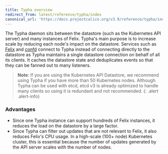 ```yaml
---
title: Typha overview
redirect_from: latest/reference/typha/index
canonical_url: 'https://docs.projectcalico.org/v3.9/reference/typha/index'
---
```


The Typha daemon sits between the datastore (such as the Kubernetes API server) and many instances of Felix. Typha's main purpose is to increase scale by reducing each node's impact on the datastore.  Services such as [Felix](https://github.com/projectcalico/felix) and [confd](https://github.com/projectcalico/confd) connect to Typha instead of connecting directly to the datastore as Typha maintains a single datastore connection on behalf of all its clients. It caches the datastore state and deduplicates events so that they can be fanned out to many listeners.

> **Note**: If you are using the Kubernetes API Datastore, we recommend using Typha if you have more than 50 Kubernetes nodes. Although Typha can be used with etcd, etcd v3 is already optimized to handle many clients so using it is redundant and not recommended.
{: .alert .alert-info}

### Advantages
- Since one Typha instance can support hundreds of Felix instances, it reduces the load on the datastore by a large factor.
- Since Typha can filter out updates that are not relevant to Felix, it also reduces Felix's CPU usage. In a high-scale (100+ node) Kubernetes cluster, this is essential because the number of updates generated by the API server scales with the number of nodes.
